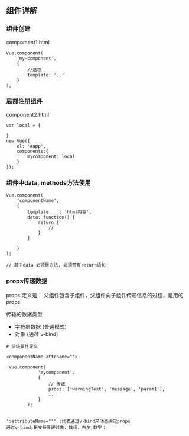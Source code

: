 
## 组件详解

### 组件创建
compoment1.html
```
Vue.component(
    'my-component',
    {
        //选项
        template: '..'
    }
);
```

### 局部注册组件
component2.html

```
var local = {

}
new Vue({
    el: '#app',
    components:{
        mycomponent: local
    }
});

```

### 组件中data, methods方法使用

```
Vue.component(
    'componentName',
    {
        template    : 'html内容',
        data: function() {
            return {
                //
            }
        }

    }
);

// 其中data 必须是方法, 必须带有return语句
```

### props传递数据
props 定义是： 父组件包含子组件，父组件向子组件传递信息的过程，是用的props

传输的数据类型
- 字符串数据 (普通模式)
- 对象 (通过 v-bind)

```
# 父级属性定义

<componentName attrname="">

 Vue.component(
            'mycomponent',
            {   
                // 传递
                props: ['warningText', 'message', 'param1'],
                ..
            }
        );


':attributeName=""' :代表通过v-bind来动态绑定props
通过v-bind;是支持传递对象，数组，布尔,数字；
```